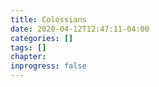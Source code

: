 ```yaml
---
title: Colossians
date: 2020-04-12T12:47:11-04:00
categories: []
tags: []
chapter: 
inprogress: false
---
```


